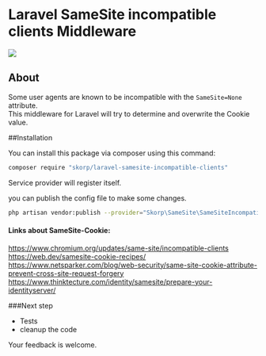 # Laravel SameSite incompatible clients Middleware

<a href="https://github.com/skorp/laravel-samesite-incompatible-clients/blob/master/LICENSE"><img src="https://img.shields.io/github/license/skorp/laravel-samesite-incompatible-clients"></a>

## About
Some user agents are known to be incompatible with the `SameSite=None` attribute. <br>
This middleware for Laravel will try to determine and overwrite the Cookie value.


##Installation

You can install this package via composer using this command:

```bash
composer require "skorp/laravel-samesite-incompatible-clients"
```

Service provider will register itself.

you can publish the config file to make some changes.

```bash
php artisan vendor:publish --provider="Skorp\SameSite\SameSiteIncompatibleClientsProvider"
```


#### Links about SameSite-Cookie:
https://www.chromium.org/updates/same-site/incompatible-clients<br>
https://web.dev/samesite-cookie-recipes/<br>
https://www.netsparker.com/blog/web-security/same-site-cookie-attribute-prevent-cross-site-request-forgery<br>
https://www.thinktecture.com/identity/samesite/prepare-your-identityserver/

###Next step
- Tests
- cleanup the code


Your feedback is welcome.
